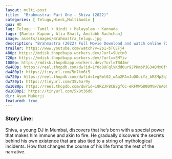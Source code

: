 ```yaml
---
layout: multi-post
title:  "Brahmastra: Part One – Shiva (2022)"
categories: [ Telugu,Hindi,MultiAudio ]
qua: HD
lag: Telugu + Tamil + Hindi + Malayalam + Kannada
tags: [Ranbir Kapoor, Alia Bhatt, Amitabh Bachchan]
image: assets/images/Brahmastra_telugu.jpg
description: "Brahmastra (2022) Full Movie Download and watch online 720p low file size 500 mb."
trailer: https://www.youtube.com/watch?v=2p1-bTCEFj4
480p: https://mdisk.thopdbapp.workers.dev/?url=9Uztn0
720p: https://mdisk.thopdbapp.workers.dev/?url=xEMYiv
1080p: https://mdisk.thopdbapp.workers.dev/?url=TBdJmr
dw480p: https://reel.thopdb.com/dw?id=1Y0c8UFqlVKdd0ur9JPHmbPJG34QMx0fm
dw480p1: https://tinyurl.com/5n7km6t5
dw720p: https://reel.thopdb.com/dw?id=1vgFml02_wAa2PAnJuDOuiYz_bMZMpZq1
dw720p1: https://tinyurl.com/35v5ar9y
dw1080p: https://reel.thopdb.com/dw?id=19RZJF8CBSgfCC-eRFMWG800MVw7nA00d
dw1080p1: https://tinyurl.com/5x8t36d6
dir: Ayan Mukerji
featured: true
---
```


### Story Line:
Shiva, a young DJ in Mumbai, discovers that he’s born with a special power that makes him immune and akin to fire. He gradually discovers the secrets behind his own existence that are also tied to a string of mythological incidents. How that changes the course of his life forms the rest of the narrative.
